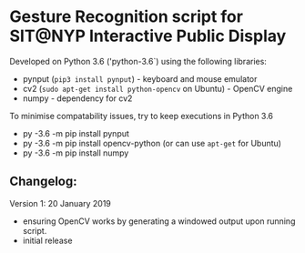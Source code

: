 # Gesture Recognition script for SIT@NYP Interactive Public Display
Developed on Python 3.6 ('python-3.6`) using the following libraries:
  - pynput (`pip3 install pynput`) - keyboard and mouse emulator
  - cv2 (`sudo apt-get install python-opencv` on Ubuntu) - OpenCV engine
  - numpy - dependency for cv2
  
To minimise compatability issues, try to keep executions in Python 3.6 
- py -3.6 -m pip install pynput
- py -3.6 -m pip install opencv-python (or can use `apt-get` for Ubuntu)
- py -3.6 -m pip install numpy

## Changelog:
Version 1: 20 January 2019
- ensuring OpenCV works by generating a windowed output upon running script.
- initial release

